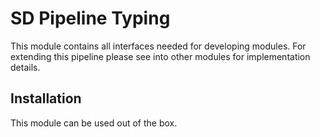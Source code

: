 # SD Pipeline Typing

This module contains all interfaces needed for developing modules.
For extending this pipeline please see into other modules for implementation
details.


## Installation
This module can be used out of the box.